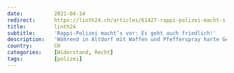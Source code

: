 ```yaml
---
date:          2021-04-14
redirect:      https://linth24.ch/articles/61427-rappi-polizei-macht-s-vor-es-geht-auch-friedlich
title:         linth24
subtitle:      'Rappi-Polizei macht’s vor: Es geht auch friedlich!'
description:   'Während in Altdorf mit Waffen und Pfefferspray harte Geschütze aufgefahren wurden, zeigte sich beim Corona-Spaziergang in Rapperswil ein anderes Bild: Hier ist die Polizei noch Freund und Helfer – auch in schwierigen Zeiten.'
country:       CH
categories:    [Widerstand, Recht]
tags:          [polizei]
---
```

